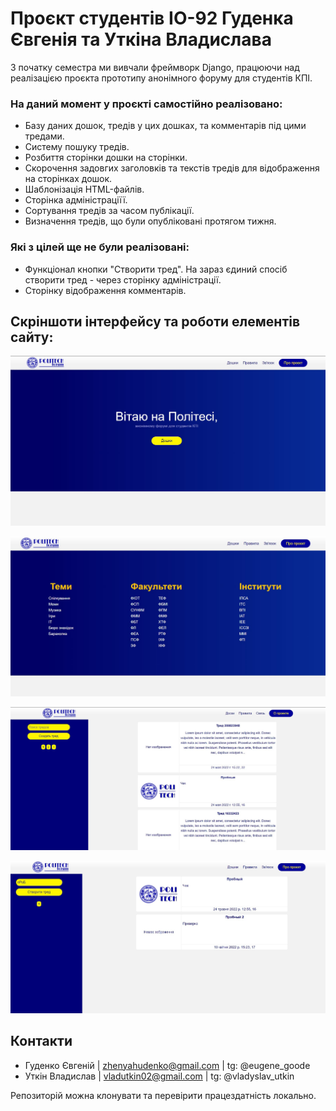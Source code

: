 # Проєкт студентів ІО-92 Гуденка Євгенія та Уткіна Владислава


З початку семестра ми вивчали фреймворк Django, працюючи над реалізацією проєкта прототипу анонімного форуму для студентів КПІ.


### На даний момент у проєкті самостійно реалізовано:

- Базу даних дошок, тредів у цих дошках, та комментарів під цими тредами.
- Систему пошуку тредів.
- Розбиття сторінки дошки на сторінки.
- Скорочення задовгих заголовків та текстів тредів для відображення на сторінках дошок.
- Шаблонізація HTML-файлів.
- Сторінка адміністраціїї.
- Сортування тредів за часом публікації.
- Визначення тредів, що були опубліковані протягом тижня.


### Які з цілей ще не були реалізовані:

- Функціонал кнопки "Створити тред". На зараз єдиний спосіб створити тред - через сторінку адміністрації.
- Сторінку відображення комментарів.

## Скріншоти інтерфейсу та роботи елементів сайту:

![Зустрічний екран](./images/main.jpg)

![Список дошок](./images/boards.jpg)

![Список тредів](./images/board.jpg)

![Приклад роботи пошуку](./images/search.jpg)

## Контакти
- Гуденко Євгеній | zhenyahudenko@gmail.com | tg: @eugene_goode
- Уткін Владислав | vladutkin02@gmail.com | tg: @vladyslav_utkin

Репозиторій можна клонувати та перевірити працездатність локально.
